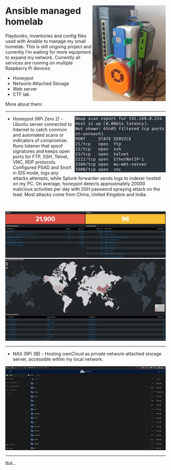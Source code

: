 <img align="right" src="img/homelab.jpg" width="230">  Ansible managed homelab
==================

Playbooks, inventories and config files used with Ansible to manage my small homelab.
This is still ongoing project and currently I'm waiting for more equipment to expand my network. 
Currently all services are running on multiple Raspberry Pi devices:
  - Honeypot
  - Network-Attached Storage
  - Web server
  - CTF lab
    
More about them:
<br clear="right"/>

------------

<img align="right" src="img/honey3.jpg">

- Honeypot (RPi Zero 2)		- Ubuntu server connected to Internet to catch common and automated scans or indicators of compromise. Runs listener that spoof signatures and keeps open ports for FTP, SSH, Telnet, VNC, RDP protocols. Configured PSAD and Snort in IDS mode, logs any attacks attempts, while Splunk forwarder sends logs to indexer hosted on my PC. On average, honeypot detects approximately 20000 malicious activities per day with SSH password spraying attack on the lead. Most attacks come from China, United Kingdom and India.

<br clear="right"/>

![events1](img/honey1.jpg?raw=true "events1")
![events2](img/honey2.jpg?raw=true "events2")

------------

- NAS (RPi 3B) 		- Hosting ownCloud as private network-attached storage server, accessible within my local network. 

![nas](img/nas.jpg?raw=true "nas")

------------

tbd...
